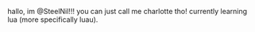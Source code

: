 hallo, im @SteelNil!!!
you can just call me charlotte tho!
currently learning lua (more specifically luau).
